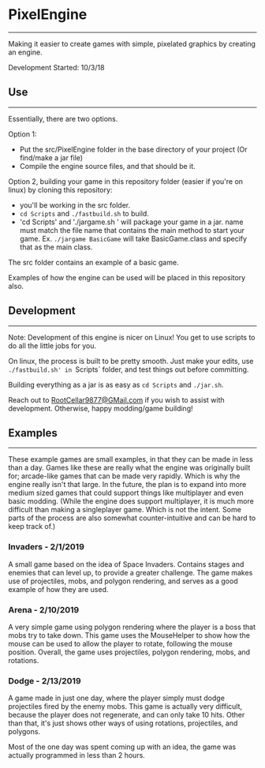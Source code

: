 # PixelEngine
---

Making it easier to create games with simple, pixelated graphics by creating an engine.

Development Started: 10/3/18

## Use
---

Essentially, there are two options.

Option 1:

- Put the src/PixelEngine folder in the base directory of your project (Or find/make a jar file)
- Compile the engine source files, and that should be it.

Option 2, building your game in this repository folder (easier if you're on linux) by cloning this repository:

- you'll be working in the src folder. 
- `cd Scripts` and `./fastbuild.sh` to build.
- 'cd Scripts' and './jargame.sh <name>' will package your game in a jar. name must match the file name that contains the main method to start your game. Ex. `./jargame BasicGame` will take BasicGame.class and specify that as the main class.

The src folder contains an example of a basic game.

Examples of how the engine can be used will be placed in this repository also.

## Development
---

Note: Development of this engine is nicer on Linux! You get to use scripts to do all the little jobs for you.

On linux, the process is built to be pretty smooth. Just make your edits, use `./fastbuild.sh' in `Scripts` folder, and test things out before committing.

Building everything as a jar is as easy as `cd Scripts` and `./jar.sh`.

Reach out to RootCellar9877@GMail.com if you wish to assist with development. Otherwise, happy modding/game building!

## Examples
---

These example games are small examples, in that they can be made in less than a day.
Games like these are really what the engine was originally built for; arcade-like games that can be made very rapidly. Which is why the engine really isn't that large.
In the future, the plan is to expand into more medium sized games that could support things like multiplayer and even basic modding.
(While the engine does support multiplayer, it is much more difficult than making a singleplayer game. Which is not the intent. Some parts of the process are also somewhat counter-intuitive and can be hard to keep track of.)

### Invaders - 2/1/2019

A small game based on the idea of Space Invaders. Contains stages and enemies that can level up,
to provide a greater challenge. The game makes use of projectiles, mobs, and polygon rendering,
and serves as a good example of how they are used.


### Arena - 2/10/2019

A very simple game using polygon rendering where the player is a boss that mobs try to take down.
This game uses the MouseHelper to show how the mouse can be used to allow the player to rotate, following
the mouse position.
Overall, the game uses projectiles, polygon rendering, mobs, and rotations.


### Dodge - 2/13/2019

A game made in just one day, where the player simply must dodge projectiles fired by the enemy mobs.
This game is actually very difficult, because the player does not regenerate, and can only take 10 hits.
Other than that, it's just shows other ways of using rotations, projectiles, and polygons.

Most of the one day was spent coming up with an idea, the game was actually programmed in less than 2 hours.
